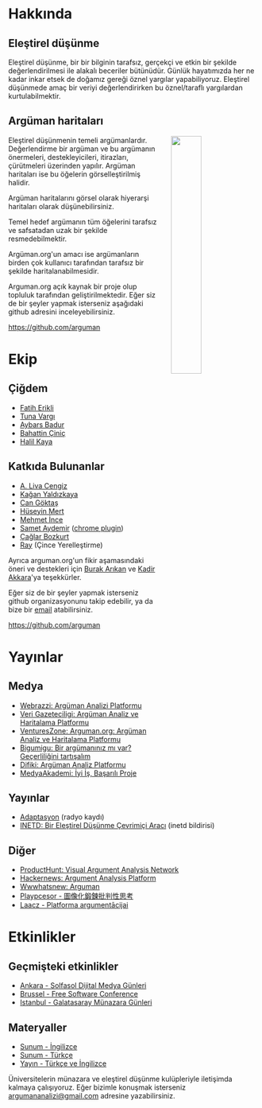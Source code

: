 # Hakkında

## Eleştirel düşünme

Eleştirel düşünme, bir bir bilginin tarafsız, gerçekçi ve etkin bir şekilde
değerlendirilmesi ile alakalı beceriler bütünüdür. Günlük hayatımızda
her ne kadar inkar etsek de doğamız gereği öznel yargılar yapabiliyoruz. Eleştirel
düşünmede amaç bir veriyi değerlendirirken bu öznel/taraflı yargılardan kurtulabilmektir.

## Argüman haritaları

<img style="width: 35%; margin-left: 4%;" align="right" src="https://upload.wikimedia.org/wikipedia/commons/thumb/9/99/Whatley.png/800px-Whatley.png">


Eleştirel düşünmenin temeli argümanlardır. Değerlendirme bir argüman ve
bu argümanın önermeleri, destekleyicileri, itirazları, çürütmeleri üzerinden yapılır.
Argüman haritaları ise bu öğelerin görselleştirilmiş halidir.

Argüman haritalarını görsel olarak hiyerarşi haritaları olarak düşünebilirsiniz.

Temel hedef argümanın tüm öğelerini tarafsız ve safsatadan uzak bir şekilde
resmedebilmektir.

Argüman.org'un amacı ise argümanların birden çok kullanıcı tarafından
tarafsız bir şekilde haritalanabilmesidir.

Arguman.org açık kaynak bir proje olup topluluk tarafından geliştirilmektedir. Eğer siz de bir şeyler yapmak isterseniz aşağıdaki github adresini inceleyebilirsiniz.

<https://github.com/arguman>

# Ekip

## Çiğdem

- [Fatih Erikli](http://fatiherikli.com)
- [Tuna Vargı](http://tunavargi.com/)
- [Aybars Badur](https://twitter.com/aybarsbadur)
- [Bahattin Çiniç](http://bahattincinic.com/)
- [Halil Kaya](http://halilkaya.net)

## Katkıda Bulunanlar
- [A. Liva Cengiz](https://livacengiz.github.io)
- [Kağan Yaldızkaya](https://dribbble.com/kagan)
- [Can Göktaş](https://twitter.com/cangokt)
- [Hüseyin Mert](https://twitter.com/hmert)
- [Mehmet İnce](https://twitter.com/mdisec)
- [Samet Aydemir](https://twitter.com/samet_aydemir) ([chrome plugin](https://chrome.google.com/webstore/detail/arguman/infgfejecdecnalkcjfemcibiponjban/related?hl=tr))
- [Çağlar Bozkurt](http://caglarbozkurt.com)
- [Ray](https://github.com/tvvocold) (Çince Yerelleştirme)


Ayrıca arguman.org'un fikir aşamasındaki öneri ve destekleri için [Burak Arıkan](http://burak-arikan.com) ve [Kadir Akkara](https://dribbble.com/akkara)'ya teşekkürler.

Eğer siz de bir şeyler yapmak isterseniz github organizasyonunu takip edebilir, ya da bize bir [email](mailto:argumananalizi@gmail.com) atabilirsiniz.

<https://github.com/arguman>

# Yayınlar
## Medya

- [Webrazzi: Argüman Analizi Platformu](http://webrazzi.com/2014/10/31/arguman-org-platform/)
- [Veri Gazeteciligi: Argüman Analiz ve Haritalama Platformu](http://www.verigazeteciligi.com/arguman-org-arguman-analiz-ve-haritalama-platformu/)
- [VenturesZone: Arguman.org: Argüman Analiz ve Haritalama Platformu](http://ventureszone.com/girisimler/turk-girisimler/arguman-org-arguman-analiz-ve-haritalama-platformu/)
- [Bigumigu: Bir argümanınız mı var? Geçerliliğini tartışalım](http://bigumigu.com/haber/bir-argumaniniz-mi-var-gecerliligini-tartisalim)
- [Difiki: Argüman Analiz Platformu](http://difiki.com/arguman-org-arguman-analiz-platformu/)
- [MedyaAkademi: İyi İş, Başarılı Proje](http://www.medyaakademi.org/2014/11/17/iyi-basarili-proje-arguman-org/)

## Yayınlar

- [Adaptasyon](http://adaptasyon.tumblr.com/post/105016798063/adaptasyon-4-d%C3%B6nem-2-b%C3%B6l%C3%BCm-argumanorg) (radyo kaydı)
- [INETD: Bir Eleştirel Düşünme Çevrimiçi Aracı](http://inet-tr.org.tr/inetconf20/bildiri/62.pdf) (inetd bildirisi)

## Diğer

- [ProductHunt: Visual Argument Analysis Network](https://www.producthunt.com/tech/arguman)
- [Hackernews: Argument Analysis Platform](https://news.ycombinator.com/item?id=10405288)
- [Wwwhatsnew: Arguman](http://wwwhatsnew.com/2015/10/12/arguman-un-excelente-proyecto-para-discutir-temas-polemicos-en-internet/)
- [Playpcesor - 圖像化鍛鍊批判性思考](http://playpcesor.com/2015/10/arguman.html)
- [Laacz - Platforma argumentācijai](https://laacz.lv/2015/10/19/platforma-argumentacijai/)

# Etkinlikler

## Geçmişteki etkinlikler

- [Ankara - Solfasol Dijital Medya Günleri](https://www.facebook.com/events/867275240050527/)
- [Brussel - Free Software Conference](https://fosdem.org/2016/schedule/event/arguman/)
- [Istanbul - Galatasaray Münazara Günleri](http://arguman.org/blog/galatasaray-universitesi-munazara-egitimi-gunlerindeydik/)

## Materyaller

- [Sunum - İngilizce](http://www.slideshare.net/lahavlevelaislabonita/arguman)
- [Sunum - Türkçe](http://www.slideshare.net/lahavlevelaislabonita/argman-analizi-platformu)
- [Yayın - Türkçe ve İngilizce](http://inet-tr.org.tr/inetconf20/bildiri/62.pdf)

Üniversitelerin münazara ve eleştirel düşünme kulüpleriyle iletişimda kalmaya çalışıyoruz. Eğer bizimle konuşmak isterseniz  [argumananalizi@gmail.com](mailto:argumananalizi@gmail.com) adresine yazabilirsiniz.
